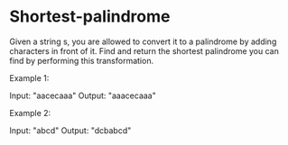 # Shortest-palindrome

Given a string s, you are allowed to convert it to a palindrome by adding characters in front of it. Find and return the shortest palindrome you can find by performing this transformation.

Example 1:

Input: "aacecaaa"
Output: "aaacecaaa"

Example 2:

Input: "abcd"
Output: "dcbabcd"
